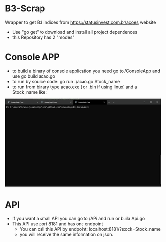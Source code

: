 # B3-Scrap
Wrapper to get B3 indices from https://statusinvest.com.br/acoes website

- Use "go get" to download and install all project dependences
- this Repository has 2 "modes" 

# Console APP

  - to build a binary of console application you need go to /ConsoleApp and use go build acao.go
  - to run by source code: go run .\acao.go Stock_name
  - to run from binary type acao.exe ( or .bin if using linux) and a Stock_name like:
 
![Running exemple](img/Ac.gif)
# API
- If you want a small API you can go to /APi and run or buila Api.go
- This API use port 8181 and has one endpoint
  - You can call this API by endpoint: localhost:8181/?stock=Stock_name
  - you will receive the same information on json.
